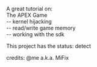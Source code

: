 A great tutorial on:                                                                                                                                                     
The APEX Game                                                                                                                                                             
-- kernel hijacking                                                                                                                                                       
-- read/write game memory                                                                                                                                                 
-- working with the sdk                                                                                                                                                   

This project has the status: detect

credits: @me a.k.a. MiFix
